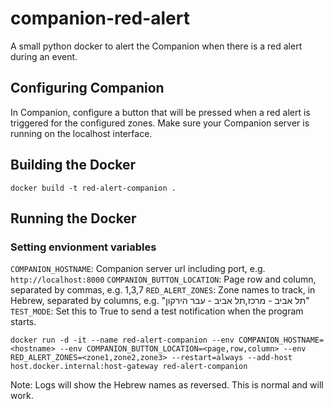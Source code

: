 # companion-red-alert
A small python docker to alert the Companion when there is a red alert during an event.

## Configuring Companion
In Companion, configure a button that will be pressed when a red alert is triggered for the configured zones. Make sure your Companion server is running on the localhost interface.

## Building the Docker
`docker build -t red-alert-companion .`

## Running the Docker

### Setting envionment variables
`COMPANION_HOSTNAME`: Companion server url including port, e.g. `http://localhost:8000`
`COMPANION_BUTTON_LOCATION`: Page row and column, separated by commas, e.g. 1,3,7
`RED_ALERT_ZONES`: Zone names to track, in Hebrew, separated by columns, e.g. "תל אביב - מרכז,תל אביב - עבר הירקון"
`TEST_MODE`: Set this to True to send a test notification when the program starts.


`docker run -d -it --name red-alert-companion --env COMPANION_HOSTNAME=<hostname> --env COMPANION_BUTTON_LOCATION=<page,row,column> --env RED_ALERT_ZONES=<zone1,zone2,zone3> --restart=always --add-host host.docker.internal:host-gateway red-alert-companion`

Note: Logs will show the Hebrew names as reversed. This is normal and will work.